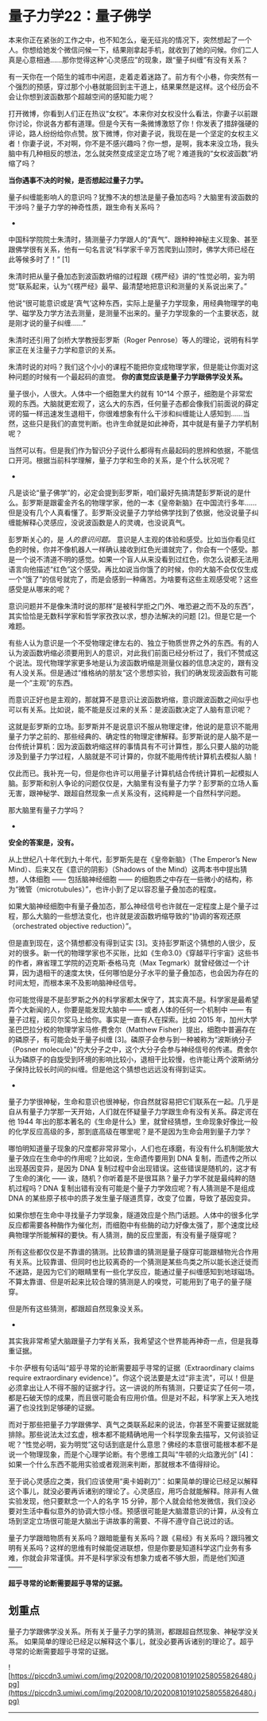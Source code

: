 # 量子力学22：量子佛学

本来你正在紧张的工作之中，也不知怎么，毫无征兆的情况下，突然想起了一个人。你想给她发个微信问候一下，结果刚拿起手机，就收到了她的问候。你们二人真是心意相通……那你觉得这种“心灵感应”的现象，跟“量子纠缠”有没有关系？

有一天你在一个陌生的城市中闲逛，走着走着迷路了。前方有个小巷，你突然有一个强烈的预感，穿过那个小巷就能回到主干道上，结果果然是这样。这个经历会不会让你想到波函数那个超越空间的感知能力呢？

打开微博，你看到人们正在热议“女权”。本来你对女权没什么看法，你妻子以前跟你讨论，你说各方都有道理。但是今天有一条微博激怒了你！你发表了措辞强硬的评论，路人纷纷给你点赞。放下微博，你对妻子说，我现在是一个坚定的女权主义者！你妻子说，不对啊，你不是不感兴趣吗？你一想，是啊，我本来没立场，我头脑中有几种相反的想法，怎么就突然变成坚定立场了呢？难道我的“女权波函数”坍缩了吗？

 **当你遇事不决的时候，是否想起过量子力学。**

量子纠缠能影响人的意识吗？犹豫不决的想法是量子叠加态吗？大脑里有波函数的干涉吗？量子力学的神奇性质，跟生命有关系吗？

*

中国科学院院士朱清时，猜测量子力学跟人的“真气”、跟种种神秘主义现象、甚至跟佛学很有关系，他有一句名言说“科学家千辛万苦爬到山顶时，佛学大师已经在此等候多时了！” [1]

朱清时把从量子叠加态到波函数坍缩的过程跟《楞严经》讲的“性觉必明，妄为明觉”联系起来，认为“《楞严经》最早、最清楚地把意识和测量的关系说出来了。”

他说“很可能意识或是‘真气’这种东西，实际上是量子力学现象，用经典物理学的电学、磁学及力学方法去测量，是测量不出来的。量子力学现象的一个主要状态，就是刚才说的量子纠缠……”

朱清时还引用了剑桥大学教授彭罗斯（Roger Penrose）等人的理论，说明有科学家正在关注量子力学和意识的关系。

朱清时说的对吗？我们这个小小的课程不能把你变成物理学家，但是能让你面对这种问题的时候有一个最起码的直觉。 **你的直觉应该是量子力学跟佛学没关系。**

量子很小，人很大。人体中一个细胞里大约就有 10^14 个原子，细胞是个非常宏观的东西。大脑就更宏观了，这么大的东西，任何量子态都会像我们前面说的薛定谔的猫一样迅速发生退相干，你很难想象有什么干涉和纠缠能让人感知到……当然，这些只是我们的直觉判断。也许生命就是如此神奇，其中就是有量子力学机制呢？

当然可以有。但是我们作为智识分子说什么都得有点最起码的思辨和依据，不能信口开河。根据当前科学理解，量子力学和生命的关系，是个什么状况呢？

*

凡是谈论“量子佛学”的，必定会提到彭罗斯，咱们最好先搞清楚彭罗斯说的是什么。彭罗斯是跟霍金齐名的物理学家，他的一本《皇帝新脑》在中国流行多年……但是没有几个人真看懂了。彭罗斯没说量子力学给佛学找到了依据，他没说量子纠缠能解释心灵感应，没说波函数是人的灵魂，也没说真气。

彭罗斯关心的，是 *人的意识问题。* 意识是人主观的体验和感受。比如当你看见红色的时候，你并不像机器人一样确认接收到红色光谱就完了，你会有一个感受。那是一个说不清道不明的感觉。如果一个盲人从来没看到过红色，你怎么说都无法用语言向他描述“红色”这个感受。再比如说当你饿了的时候，你的大脑不会仅仅生成一个“饿了”的信号就完了，而是会感到一种痛苦。为啥要有这些主观感受呢？这些感受是从哪来的呢？

意识问题并不是像朱清时说的那样“是被科学拒之门外、唯恐避之而不及的东西”，其实恰恰是无数科学家和哲学家孜孜以求，想办法解决的问题 [2]。但是它是一个难题。

有些人认为意识是一个不受物理定律左右的、独立于物质世界之外的东西。有的人认为波函数坍缩必须要用到人的意识，对此我们前面已经分析过了，我们不赞成这个说法。现代物理学家更多地是认为波函数坍缩是测量仪器的信息决定的，跟有没有人没关系。但是通过“维格纳的朋友”这个思想实验，我们的确发现波函数有可能是一个“主观”的东西。

而意识正好也是主观的，那就算不是意识让波函数坍缩，意识跟波函数之间似乎也可以有关系。比如说，能不能是反过来的关系：是波函数决定了人脑有意识呢？

这就是彭罗斯的立场。彭罗斯并不是说意识不服从物理定律，他说的是意识不能用量子力学之前的、那些经典的、确定性的物理定律解释。彭罗斯说的是人脑不是一台传统计算机：因为波函数坍缩这样的事情具有不可计算性，那么只要人脑的功能涉及到量子力学过程，人脑就是不可计算的，你就不能用传统计算机去模拟人脑！

仅此而已。我补充一句，但是你也许可以用量子计算机结合传统计算机一起模拟人脑。彭罗斯和别人争论的问题仅仅是，大脑里有没有量子力学？彭罗斯的立场人畜无害，跟神秘学、跟超自然现象一点关系没有，这纯粹是一个自然科学问题。

那大脑里有量子力学吗？

*

 **安全的答案是，没有。**

从上世纪八十年代到九十年代，彭罗斯先是在《皇帝新脑》（The Emperor’s New Mind）、后来又在《意识的阴影》（Shadows of the Mind）这两本书中提出猜想，人体细胞 —— 包括脑神经细胞 —— 的细胞质之中存在一些微小的结构，称为“微管（microtubules）”，也许小到了足以容忍量子叠加态的程度。

如果大脑神经细胞中有量子叠加态，那么神经信号也许就在一定程度上是个量子过程，那么大脑的一些想法变化，也许就是波函数坍缩导致的“协调的客观还原（orchestrated objective reduction）”。

但是直到现在，这个猜想都没有得到证实 [3]。支持彭罗斯这个猜想的人很少，反对的很多。新一代的物理学家也不买账，比如《生命3.0》《穿越平行宇宙》这些书的作者，麻省理工学院的迈克斯·泰格马克（Max Tegmark）就曾经做过一个计算，因为退相干的速度太快，任何哪怕是分子水平的量子叠加态，也会因为存在的时间太短，而根本来不及影响脑神经信号。

你可能觉得是不是彭罗斯之外的科学家都太保守了，其实真不是。科学家是最希望弄个大新闻的人，你要是能发现大脑中 —— 或者人体的任何一个机制中 —— 有量子过程，诺贝尔奖马上给你。事实是一直有人在探索。比如 2015 年，加州大学圣巴巴拉分校的物理学家马修·费舍尔（Matthew Fisher）提出，细胞中普遍存在的磷原子，有可能会处于量子纠缠 [3]。磷原子会参与到一种被称为“波斯纳分子（Posner molecule）”的大分子之中，这个大分子会参与神经信号的传递。费舍尔认为磷原子的自旋受到环境的影响比较小，退相干比较慢，也许能让两个波斯纳分子保持比较长时间的纠缠。但是他这个猜想也远远没有得到证实。

*

量子力学很神秘，生命和意识也很神秘，你自然就容易把它们联系在一起。几乎是自从有量子力学那一天开始，人们就在怀疑量子力学跟生命有没有关系。薛定谔在他 1944 年出的那本著名的《生命是什么》里，就曾经猜想，生命现象好像比一般的化学反应高级的多，那到底高级在哪里呢？是不是因为生命会用到量子力学？

哪怕明知道量子现象的尺度都非常非常小，人们也在琢磨，有没有什么机制能放大量子效应在生命中的作用呢？比如说，生命遗传要用到 DNA 复制，而遗传之所以出现基因变异，是因为 DNA 复制过程中会出现错误。这些错误是随机的，这才有了生命的演化 —— 诶，随机？你听着是不是很耳熟？量子力学不就是最纯粹的随机过程吗？DNA 复制出错有没有可能是个量子力学效应呢？有人猜测是不是组成 DNA 的某些原子核中的质子发生量子隧道贯穿，改变了位置，导致了基因变异。

如果你想在生命中寻找量子力学现象，隧道效应是个热门话题。人体中的很多化学反应都需要各种酶作为催化剂，而细胞中有些酶的动力好像太强了，那个速度比经典物理学所能解释的要快。有人猜测，酶的反应里面，有没有量子隧穿呢？

所有这些都仅仅是不靠谱的猜测。比较靠谱的猜测是量子隧穿可能跟植物光合作用有关系。比较靠谱、但同时也比较离奇的一个猜测是某些鸟类之所以能长途迁徙而不迷路，是因为它们的眼睛里有一些化学反应，能通过量子纠缠感知到地球磁场。不算太靠谱、但是听起来比较合理的猜测是人的嗅觉，可能用到了电子的量子隧穿。

但是所有这些猜测，都跟超自然现象没关系。

*

其实我非常希望大脑跟量子力学有关系，我希望这个世界能再神奇一点，但是我尊重证据。

卡尔·萨根有句话叫“超乎寻常的论断需要超乎寻常的证据（Extraordinary claims require extraordinary evidence）”。你这个说法要是太过“非主流”，可以！但是必须拿出让人不得不服的证据才行。这一讲说的所有猜测，只要证实了任何一项，都是石破天惊的成果，而且很可能会有应用价值。但是对不起，科学家上天入地找遍了也没找到足够硬的证据。

而对于那些把量子力学跟佛学、真气之类联系起来的说法，你甚至不需要证据就能排除。那些说法太过玄虚，根本都不能精确地用一个科学现象去描写，又何谈验证呢？“性觉必明，妄为明觉”这句话到底是什么意思？佛经的本意很可能根本都不是说一个物理现象，而是个心理学论断。有个思维工具叫“牛顿的火焰激光剑” [4]：如果一个什么东西不能用实验或者观测来判断，那就根本不值得辩论。

至于说心灵感应之类，我们应该使用“奥卡姆剃刀”：如果简单的理论已经足以解释这个事儿，就没必要再诉诸别的理论了。心灵感应，用巧合就能解释。除非有人做实验发现，他只要默念一个人的名字 15 分钟，那个人就会给他发微信，我们没必要对生活中看似意外的协调大惊小怪。预感很可能是大脑潜意识的计算，从没有立场到坚定立场很可能是大脑出于讲故事的需要、不得不遵守自己说过的话。

量子力学跟暗物质有关系吗？跟暗能量有关系吗？跟《易经》有关系吗？跟玛雅文明有关系吗？这样的思维有时候能促进联想，但是你要是知道科学这门业务有多难，你就会非常谨慎。并不是科学家没有想象力或者不够大胆，而是他们知道 ——

 **超乎寻常的论断需要超乎寻常的证据。**

## 划重点

量子力学跟佛学没关系。所有关于量子力学的猜测，都跟超自然现象、神秘学没关系。
如果简单的理论已经足以解释这个事儿，就没必要再诉诸别的理论了。超乎寻常的论断需要超乎寻常的证据。

![https://piccdn3.umiwi.com/img/202008/10/202008101910258055826480.jpg](https://piccdn3.umiwi.com/img/202008/10/202008101910258055826480.jpg)

---
